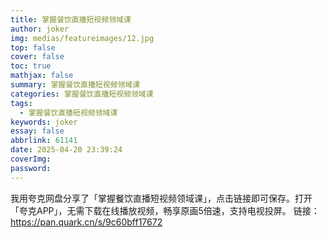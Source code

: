 ```yaml
---
title: 掌握餐饮直播短视频领域课
author: joker
img: medias/featureimages/12.jpg
top: false
cover: false
toc: true
mathjax: false
summary: 掌握餐饮直播短视频领域课
categories: 掌握餐饮直播短视频领域课
tags:
  - 掌握餐饮直播短视频领域课
keywords: joker
essay: false
abbrlink: 61141
date: 2025-04-20 23:39:24
coverImg:
password:
---
```


我用夸克网盘分享了「掌握餐饮直播短视频领域课」，点击链接即可保存。打开「夸克APP」，无需下载在线播放视频，畅享原画5倍速，支持电视投屏。
链接：https://pan.quark.cn/s/9c60bff17672
